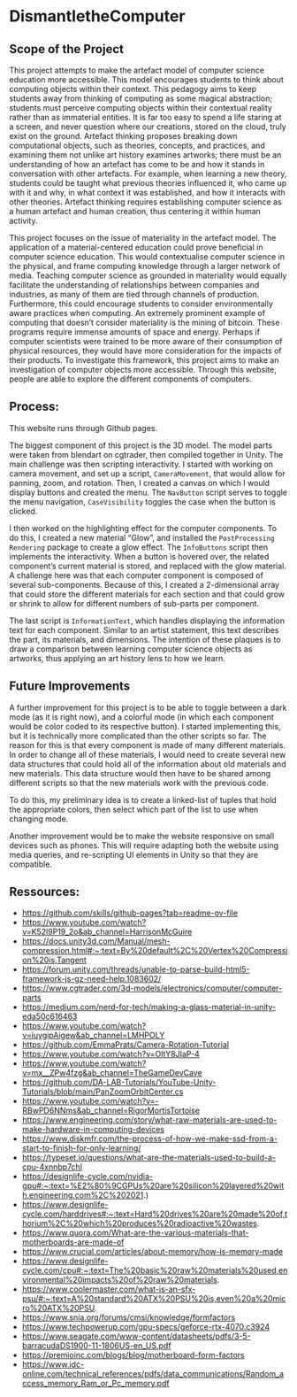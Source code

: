 # DismantletheComputer

## Scope of the Project

This project attempts to make the artefact model of computer science education more accessible. This model encourages students to think about computing objects within their context. This pedagogy aims to keep students away from thinking of computing as some magical abstraction; students must perceive computing objects within their contextual reality rather than as immaterial entities. It is far too easy to spend a life staring at a screen, and never question where our creations, stored on the cloud, truly exist on the ground. Artefact thinking proposes breaking down computational objects, such as theories, concepts, and practices, and examining them not unlike art history examines artworks; there must be an understanding of how an artefact has come to be and how it stands in conversation with other artefacts. For example, when learning a new theory, students could be taught what previous theories influenced it, who came up with it and why, in what context it was established, and how it interacts with other theories. Artefact thinking requires establishing computer science as a human artefact and human creation, thus centering it within human activity.

This project focuses on the issue of materiality in the artefact model. The application of a material-centered education could prove beneficial in computer science education. This would contextualise computer science in the physical, and frame computing knowledge through a larger network of media. Teaching computer science as grounded in materiality would equally facilitate the understanding of relationships between companies and industries, as many of them are tied through channels of production. Furthermore, this could encourage students to consider environmentally aware practices when computing. An extremely prominent example of computing that doesn’t consider materiality is the mining of bitcoin. These programs require immense amounts of space and energy. Perhaps if computer scientists were trained to be more aware of their consumption of physical resources, they would have more consideration for the impacts of their products.
To investigate this framework, this project aims to make an investigation of computer objects more accessible. Through this website, people are able to explore the different components of computers.

## Process:

This website runs through Github pages.

The biggest component of this project is the 3D model. The model parts were taken from blendart on cgtrader, then compiled together in Unity. The main challenge was then scripting interactivity. I started with working on camera movement, and set up a script, `CameraMovement`, that would allow for panning, zoom, and rotation. Then, I created a canvas on which I would display buttons and created the menu. The `NavButton` script serves to toggle the menu navigation, `CaseVisibility` toggles the case when the button is clicked.

I then worked on the highlighting effect for the computer components. To do this, I created a new material “Glow”, and installed the `PostProcessing Rendering` package to create a glow effect. The `InfoButtons` script then implements the interactivity. When a button is hovered over, the related component’s current material is stored, and replaced with the glow material. A challenge here was that each computer component is composed of several sub-components. Because of this, I created a 2-dimensional array that could store the different materials for each section and that could grow or shrink to allow for different numbers of sub-parts per component.

The last script is `InformationText`, which handles displaying the information text for each component. Similar to an artist statement, this text describes the part, its materials, and dimensions. The intention of these plaques is to draw a comparison between learning computer science objects as artworks, thus applying an art history lens to how we learn.

## Future Improvements

A further improvement for this project is to be able to toggle between a dark mode (as it is right now), and a colorful mode (in which each component would be color coded to its respective button). I started implementing this, but it is technically more complicated than the other scripts so far. The reason for this is that every component is made of many different materials. In order to change all of these materials, I would need to create several new data structures that could hold all of the information about old materials and new materials. This data structure would then have to be shared among different scripts so that the new materials work with the previous code.

To do this, my preliminary idea is to create a linked-list of tuples that hold the appropriate colors, then select which part of the list to use when changing mode.

Another improvement would be to make the website responsive on small devices such as phones. This will require adapting both the website using media queries, and re-scripting UI elements in Unity so that they are compatible.

## Ressources:

- https://github.com/skills/github-pages?tab=readme-ov-file
- https://www.youtube.com/watch?v=K52l9P19_2o&ab_channel=HarrisonMcGuire
- https://docs.unity3d.com/Manual/mesh-compression.html#:~:text=By%20default%2C%20Vertex%20Compression%20is,Tangent
- https://forum.unity.com/threads/unable-to-parse-build-html5-framework-js-gz-need-help.1083602/
- https://www.cgtrader.com/3d-models/electronics/computer/computer-parts
- https://medium.com/nerd-for-tech/making-a-glass-material-in-unity-eda50c616463
- https://www.youtube.com/watch?v=iuygipAigew&ab_channel=LMHPOLY
- https://github.com/EmmaPrats/Camera-Rotation-Tutorial
- https://www.youtube.com/watch?v=OltY8JIaP-4
- https://www.youtube.com/watch?v=mx__ZPw4fzg&ab_channel=TheGameDevCave
- https://github.com/DA-LAB-Tutorials/YouTube-Unity-Tutorials/blob/main/PanZoomOrbitCenter.cs
- https://www.youtube.com/watch?v=-RBwPD6NNms&ab_channel=RigorMortisTortoise 
- https://www.engineering.com/story/what-raw-materials-are-used-to-make-hardware-in-computing-devices
- https://www.diskmfr.com/the-process-of-how-we-make-ssd-from-a-start-to-finish-for-only-learning/
- https://typeset.io/questions/what-are-the-materials-used-to-build-a-cpu-4xnnbp7chl
- https://designlife-cycle.com/nvidia-gpu#:~:text=%E2%80%9CGPUs%20are%20silicon%20layered%20with,engineering.com%2C%202021.)
- https://www.designlife-cycle.com/harddrives#:~:text=Hard%20drives%20are%20made%20of,thorium%2C%20which%20produces%20radioactive%20wastes.
- https://www.quora.com/What-are-the-various-materials-that-motherboards-are-made-of
- https://www.crucial.com/articles/about-memory/how-is-memory-made
- https://www.designlife-cycle.com/cpu#:~:text=The%20basic%20raw%20materials%20used,environmental%20impacts%20of%20raw%20materials.
- https://www.coolermaster.com/what-is-an-sfx-psu/#:~:text=A%20standard%20ATX%20PSU%20is,even%20a%20micro%20ATX%20PSU.
- https://www.snia.org/forums/cmsi/knowledge/formfactors
- https://www.techpowerup.com/gpu-specs/geforce-rtx-4070.c3924
- https://www.seagate.com/www-content/datasheets/pdfs/3-5-barracudaDS1900-11-1806US-en_US.pdf
- https://premioinc.com/blogs/blog/motherboard-form-factors
- https://www.idc-online.com/technical_references/pdfs/data_communications/Random_access_memory_Ram_or_Pc_memory.pdf
